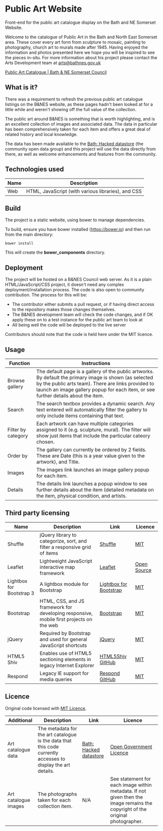 # Public Art Website
Front-end for the public art catalogue display on the Bath and NE Somerset Website.

Welcome to the catalogue of Public Art in the Bath and North East Somerset area. These cover every art form from sculpture to mosaic, painting to photography, church art to murals made after 1945. Having enjoyed the information and photos presented here we hope you will be inspired to see the pieces in-situ. For more information about his project please contact the Arts Development team at arts@bathnes.gov.uk

[Public Art Catalogue | Bath & NE Somerset Council](http://www.bathnes.gov.uk/publicartcatalogue)

## What is it?

There was a requirement to refresh the previous public art catalogue listings on the B&NES website, as these pages hadn't been looked at for a little while and weren't showing off the full value of the collection.

The public art around B&NES is something that is worth highlighting, and is an excellent collection of images and associated data.  The data in particular has been comprehensively taken for each item and offers a great deal of related history and local knowledge.

The data has been made available to the [Bath: Hacked datastore](https://data.bathhacked.org/Heritage/Public-Art-Catalogue/uau9-ufy3) (the community open data group) and this project will use the data directly from there, as well as welcome enhancements and features from the community.


## Technologies used

| Name | Description |
| ---- | ----------- |
| Web | HTML, JavaScript (with various libraries), and CSS |

## Build

The project is a static website, using bower to manage dependencies.

To build, ensure you have bower installed (https://bower.io) and then run from the main directory:

```
bower install
```

This will create the **bower_components** directory.

## Deployment

The project will be hosted on a B&NES Council web server. As it is a plain HTML/JavaScript/CSS project, it doesn't need any complex deployment/installation process.  The code is also open to community contribution.  The process for this will be:

- The contributor either submits a pull request, or if having direct access to the repository makes those changes themselves.
- The B&NES development team will check the code changes, and if OK apply these on to a test instance for the public art team to look at
- All being well the code will be deployed to the live server

Contributors should note that the code is held here under the MIT licence.

## Usage

| Function | Instructions |
| -------- | ------------ |
| Browse gallery | The default page is a gallery of the public artworks.  By default the primary image is shown (as selected by the public arts team). There are links provided to launch an image gallery popup for each item, or see further details about the item. |
| Search | The search textbox provides a dynamic search.  Any text entered will automatically filter the gallery to only include items containing that text. |
| Filter by category | Each artwork can have multiple categories assigned to it (e.g. sculpture, mural).  The filter will show just items that include the particular cateory chosen. |
| Order by | The gallery can currently be ordered by 2 fields.  These are Date (this is a year value given to the artwork), and Title. |
| Images | The images link launches an image gallery popup for each item. |
| Details | The details link launches a popup window to see further details about the item (detailed metadata on the item, physical condition, and artists. |

## Third party licensing

| Name | Description | Link | Licence |
| ---- | ----------- | ---- | ------- |
| Shuffle | jQuery library to categorize, sort, and filter a responsive grid of items | [Shuffle](http://vestride.github.io/Shuffle/) | [MIT](https://github.com/Vestride/Shuffle/blob/master/LICENSE) |
| Leaflet | Lightweight JavaScript interactive map framework | [Leaflet](http://leafletjs.com/) | [Open Source](https://github.com/Leaflet/Leaflet/blob/master/LICENSE) |
| Lightbox for Bootstrap 3 | A lightbox module for Bootstrap | [Lightbox for Bootstrap](http://ashleydw.github.io/lightbox/) | [MIT](https://github.com/ashleydw/lightbox/blob/master/LICENSE) |
| Bootstrap | HTML, CSS, and JS framework for developing responsive, mobile first projects on the web | [Bootstrap](http://getbootstrap.com/) | [MIT](https://github.com/twbs/bootstrap/blob/master/LICENSE) |
| jQuery | Required by Bootstrap and used for general JavaScript shortcuts | [jQuery](https://jquery.com/) | [MIT](https://github.com/twbs/bootstrap/blob/master/LICENSE) |
| HTML5 Shiv | Enables use of HTML5 sectioning elements in legacy Internet Explorer | [HTML5Shiv GitHub](https://github.com/aFarkas/html5shiv) | [MIT](https://github.com/aFarkas/html5shiv/blob/master/MIT%20and%20GPL2%20licenses.md)
| Respond | Legacy IE support for media queries | [Respond GitHub](https://github.com/scottjehl/Respond/) | [MIT](https://github.com/scottjehl/Respond/blob/master/LICENSE-MIT) |

## Licence

Original code licensed with [MIT Licence](Licence.txt).

| Additional | Description | Link | Licence |
| ---------- | ----------- | ---- | ------- |
| Art catalogue data | The metadata for the art catalogue is the data that this code currently accesses to display the art details. | [Bath: Hacked datastore](https://data.bathhacked.org/Heritage/Public-Art-Catalogue/uau9-ufy3) | [Open Government Licence](http://www.nationalarchives.gov.uk/doc/open-government-licence/version/3/) |
| Art catalogue images | The photographs taken for each collection item. | N/A | See statement for each image within metadata.  If not given then the image remains the copyright of the original photographer. |